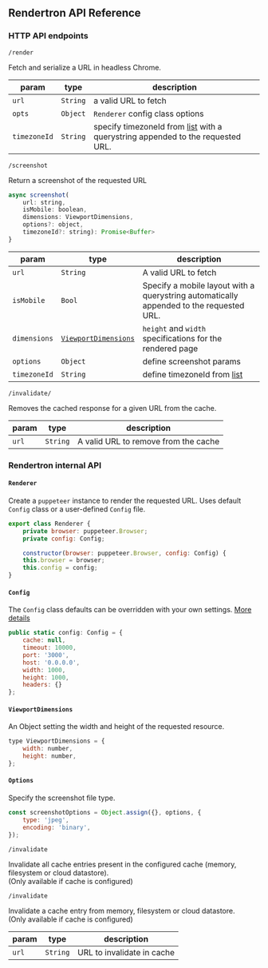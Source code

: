 ## Rendertron API Reference


### HTTP API endpoints

`/render`

Fetch and serialize a URL in headless Chrome.

| param        | type     | description                     |
| ------------ | -------- | ------------------------------- |
| `url`        | `String` | a valid URL to fetch            |
| `opts`       | `Object` | `Renderer` config class options |
| `timezoneId` | `String` | specify timezoneId from [list](https://source.chromium.org/chromium/chromium/deps/icu.git/+/faee8bc70570192d82d2978a71e2a615788597d1:source/data/misc/metaZones.txt) with a querystring appended to the requested URL. |

`/screenshot`

Return a screenshot of the requested URL

```javascript
async screenshot(
    url: string,
    isMobile: boolean,
    dimensions: ViewportDimensions,
    options?: object,
    timezoneId?: string): Promise<Buffer>
}
```

| param        | type                                        | description                                                                             |
| ------------ | ------------------------------------------- | --------------------------------------------------------------------------------------- |
| `url`        | `String`                                    | A valid URL to fetch                                                                    |
| `isMobile`   | `Bool`                                      | Specify a mobile layout with a querystring automatically appended to the requested URL. |
| `dimensions` | [`ViewportDimensions`](viewport-dimensions) | `height` and `width` specifications for the rendered page                               |
| `options`    | `Object`                                    | define screenshot params                                                                |
| `timezoneId` | `String`                                    | define timezoneId from [list](https://source.chromium.org/chromium/chromium/deps/icu.git/+/faee8bc70570192d82d2978a71e2a615788597d1:source/data/misc/metaZones.txt)|                                                             |

`/invalidate/`

Removes the cached response for a given URL from the cache.

| param        | type                                        | description                                                                             |
| ------------ | ------------------------------------------- | --------------------------------------------------------------------------------------- |
| `url`        | `String`                                    | A valid URL to remove from the cache                                                    |

### Rendertron internal API

#### `Renderer`

Create a `puppeteer` instance to render the requested URL. Uses default `Config`
class or a user-defined `Config` file.

```javascript
export class Renderer {
    private browser: puppeteer.Browser;
    private config: Config;

    constructor(browser: puppeteer.Browser, config: Config) {
    this.browser = browser;
    this.config = config;
}
```

#### `Config`

The `Config` class defaults can be overridden with your own settings.
[More details](https://github.com/GoogleChrome/rendertron/blob/master/docs/configure.md)

```javascript
public static config: Config = {
    cache: null,
    timeout: 10000,
    port: '3000',
    host: '0.0.0.0',
    width: 1000,
    height: 1000,
    headers: {}
};
```

#### `ViewportDimensions`

An Object setting the width and height of the requested resource.

```javascript
type ViewportDimensions = {
    width: number,
    height: number,
};
```

#### `Options`

Specify the screenshot file type.

```javascript
const screenshotOptions = Object.assign({}, options, {
    type: 'jpeg',
    encoding: 'binary',
});
```

`/invalidate`

Invalidate all cache entries present in the configured cache (memory, filesystem or cloud datastore).    
(Only available if cache is configured)


`/invalidate`

Invalidate a cache entry from memory, filesystem or cloud datastore.   
(Only available if cache is configured)

| param  | type     | description                     |
| ------ | -------- | ------------------------------- |
| `url`  | `String` | URL to invalidate in cache      |


### 
